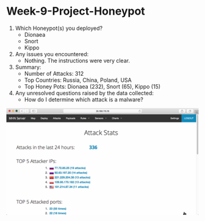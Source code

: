 # Week-9-Project-Honeypot

1. Which Honeypot(s) you deployed?
    * Dionaea
    * Snort
    * Kippo
2. Any issues you encountered:
    * Nothing. The instructions were very clear.
3. Summary:
    * Number of Attacks: 312
    * Top Countries: Russia, China, Poland, USA
    * Top Honey Pots: Dionaea (232), Snort (65), Kippo (15)
4. Any unresolved questions raised by the data collected:
    * How do I determine which attack is a malware?

![](https://github.com/981014/Week-9-Project-Honeypot/blob/master/Honey%20Pot.gif?raw=true)
